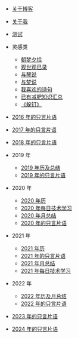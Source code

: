 <!-- - [demo](/docs/demo.md) -->
- [关于博客](/docs/think/about.md)
- [关于我](/docs/think/aboutMe.md)
- [测试](/docs/think/test.md)


- 灵感类

  - [朝梦夕拾](/docs/idea/朝梦夕拾.md)
  - [观世观已录](/docs/idea/观世观已录.md)
  - [与琴说](/docs/idea/与琴说.md)
  - [与梦说](/docs/idea/与梦说.md)
  - [我喜欢的诗句](/docs/idea/我喜欢的诗句.md)
  - [已有减肥知识汇总](/docs/idea/已有减肥知识汇总.md)
  - [《躲钉》](/docs/idea/《躲钉》.md)

- [2016 年的只言片语](/docs/idea/2016年的只言片语.md)
- [2017 年的只言片语](/docs/idea/2017年的只言片语.md)
- [2018 年的只言片语](/docs/idea/2018年的只言片语.md)

- 2019 年

  - [2019 年历及总结](/docs/idea/2019年历.md)
  - [2019 年的只言片语](/docs/idea/2019年的只言片语.md)

- 2020 年

  - [2020 年历](/docs/idea/2020年历.md)
  - [2020 年每日技术学习](/docs/idea/2020年每日技术学习.md)
  - [2020 年月总结](/docs/idea/2020年月总结.md)
  - [2020 年的只言片语](/docs/idea/2020年的只言片语.md)

- 2021 年

  - [2021 年历](/docs/idea/2021年历.md)
  - [2021 年的只言片语](/docs/idea/2021年的只言片语.md)
  - [2021 年月总结](/docs/idea/2021年月总结.md)
  - [2021 年每日技术学习](/docs/idea/2021年每日技术学习.md)

- 2022 年
  - [2022 年历及月总结](/docs/idea/2022年历及月总结.md)
  - [2022 年的只言片语](/docs/idea/2022年的只言片语.md)

- [2023 年的只言片语](/docs/idea/2023年的只言片语.md)
- [2024 年的只言片语](/docs/idea/2024年的只言片语.md)

